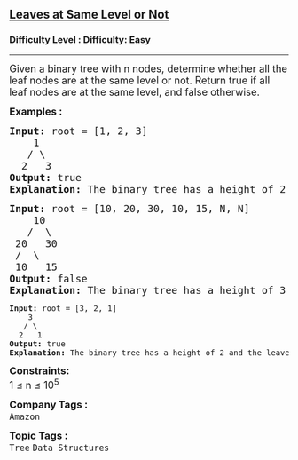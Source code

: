 <h2><a href="https://www.geeksforgeeks.org/problems/leaf-at-same-level/1?page=1&category=Tree&difficulty=Easy&sortBy=submissions">Leaves at Same Level or Not</a></h2><h3>Difficulty Level : Difficulty: Easy</h3><hr><div class="problems_problem_content__Xm_eO"><p><span style="font-size: 18px;">Given a binary tree with n nodes, determine whether all the leaf nodes are at the same level or not. Return true if all leaf nodes are at the same level, and false otherwise.</span></p>
<p><span style="font-size: 18px;"><strong>Examples :</strong></span></p>
<pre><span style="font-size: 18px;"><strong>Input: </strong>root = [1, 2, 3]<strong><br></strong>    1<br>   / \<br>  2   3<br><strong>Output: </strong>true<br><strong>Explanation: </strong>The binary tree has a height of 2 and the leaves are at the same level.</span></pre>
<pre><span style="font-size: 18px;"><strong>Input: </strong>root = [10, 20, 30, 10, 15, N, N]<strong><br></strong>    10<br>   /  \<br> 20   30<br> /  \<br> 10   15<br><strong>Output: </strong>false<br><strong>Explanation: </strong>The binary tree has a height of 3 and the leaves are not at the same level.<br></span></pre>
<pre><strong>Input: </strong>root = [3, 2, 1]<br>    3<br>   / \<br>  2   1<br><strong>Output: </strong>true<br><strong>Explanation: </strong>The binary tree has a height of 2 and the leaves are at the same level.</pre>
<p><span style="font-size: 18px;"><strong>Constraints:</strong><br>1 ≤ n ≤ 10<sup>5</sup></span></p></div><p><span style=font-size:18px><strong>Company Tags : </strong><br><code>Amazon</code>&nbsp;<br><p><span style=font-size:18px><strong>Topic Tags : </strong><br><code>Tree</code>&nbsp;<code>Data Structures</code>&nbsp;